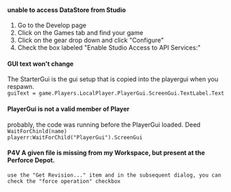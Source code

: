 #### unable to access DataStore from Studio
1. Go to the Develop page
2. Click on the Games tab and find your game
3. Click on the gear drop down and click "Configure"
4. Check the box labeled "Enable Studio Access to API Services:"

#### GUI text won't change
The StarterGui is the gui setup that is copied into the playergui when you respawn.  
    `guiText = game.Players.LocalPlayer.PlayerGui.ScreenGui.TextLabel.Text`

#### PlayerGui is not a valid member of Player  
probably, the code was running before the PlayerGui loaded. Deed `WaitForChinld(name)`  
    `playerr:WaitForChild("PlayerGui").ScreenGui`

#### P4V A given file is missing from my Workspace, but present at the Perforce Depot.  
    use the "Get Revision..." item and in the subsequent dialog, you can check the "force operation" checkbox
